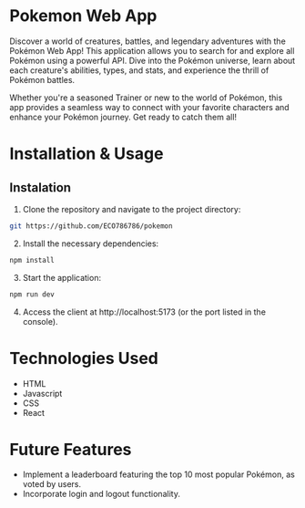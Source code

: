 # Pokemon Web App

Discover a world of creatures, battles, and legendary adventures with the Pokémon Web App! This application allows you to search for and explore all Pokémon using a powerful API. Dive into the Pokémon universe, learn about each creature's abilities, types, and stats, and experience the thrill of Pokémon battles.

Whether you're a seasoned Trainer or new to the world of Pokémon, this app provides a seamless way to connect with your favorite characters and enhance your Pokémon journey. Get ready to catch them all!

# Installation & Usage

## Instalation

1. Clone the repository and navigate to the project directory:

```sh
git https://github.com/ECO786786/pokemon

```

2. Install the necessary dependencies:

```sh
npm install
```

3. Start the application:

```sh
npm run dev
```

4. Access the client at http://localhost:5173 (or the port listed in the console).

# Technologies Used

- HTML
- Javascript
- CSS
- React

# Future Features

- Implement a leaderboard featuring the top 10 most popular Pokémon, as voted by users.
- Incorporate login and logout functionality.
